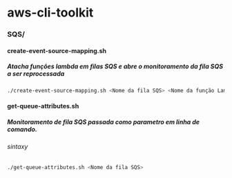 # aws-cli-toolkit

### SQS/

#### create-event-source-mapping.sh
##### Atacha funções lambda em filas SQS e abre o monitoramento da fila SQS a ser reprocessada

```bash
./create-event-source-mapping.sh <Nome da fila SQS> <Nome da função Lambda>
```
#### get-queue-attributes.sh
##### Monitoramento de fila SQS passada como parametro em linha de comando.

###### sintaxy

```bash
./get-queue-attributes.sh <Nome da fila SQS>
```